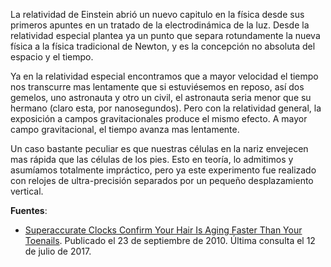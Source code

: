 <!--
.. title: Nuestra nariz más vieja que los pies
.. slug: nuestra-nariz-mas-vieja-que-los-pies
.. date: 2010-12-17 20:59:26 UTC-05:00
.. tags: Física,Relatividad general,Curiosidades
.. category: Física pasión, Ciencia
.. link:
.. description:
.. type: text
.. author: Edward Villegas Pulgarin
-->

La relatividad de Einstein abrió un nuevo capitulo en la física desde sus primeros apuntes en un tratado de la electrodinámica de la luz. Desde la relatividad especial plantea ya un punto que separa rotundamente la nueva física a la física tradicional de Newton, y es la concepción no absoluta del espacio y el tiempo.  

Ya en la relatividad especial encontramos que a mayor velocidad el tiempo nos transcurre mas lentamente que si estuviésemos en reposo, así dos gemelos, uno astronauta y otro un civil, el astronauta seria menor que su hermano (claro esta, por nanosegundos). Pero con la relatividad general, la exposición a campos gravitacionales produce el mismo efecto. A mayor campo gravitacional, el tiempo avanza mas lentamente.  

Un caso bastante peculiar es que nuestras células en la nariz envejecen mas rápida que las células de los pies. Esto en teoría, lo admitimos y asumíamos totalmente impráctico, pero ya este experimento fue realizado con relojes de ultra-precisión separados por un pequeño desplazamiento vertical.  

__Fuentes__:  

+   [Superaccurate Clocks Confirm Your Hair Is Aging Faster Than Your Toenails](http://www.sciencemag.org/news/2010/09/superaccurate-clocks-confirm-your-hair-aging-faster-your-toenails). Publicado el 23 de septiembre de 2010. Última consulta el 12 de julio de 2017.  
